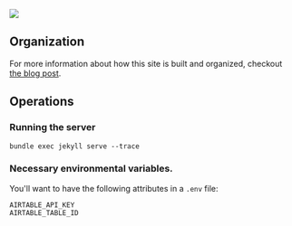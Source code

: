 ![](https://arcana.computer/favicon.ico)

## Organization

For more information about how this site is built and organized, checkout [the blog post](https://arcana.computer/miscellany/this-site.html).

## Operations

### Running the server

```
bundle exec jekyll serve --trace
```

### Necessary environmental variables.

You'll want to have the following attributes in a `.env` file:

```
AIRTABLE_API_KEY
AIRTABLE_TABLE_ID
```